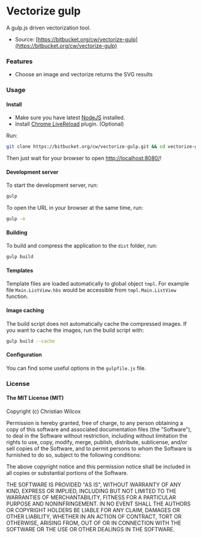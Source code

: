 # Vectorize gulp

A gulp.js driven vectorization tool.

* Source: [https://bitbucket.org/cw/vectorize-gulp](https://bitbucket.org/cw/vectorize-gulp)

### Features

* Choose an image and vectorize returns the SVG results

### Usage

#### Install

* Make sure you have latest [NodeJS](http://nodejs.org/) installed.
* Install [Chrome LiveReload](https://chrome.google.com/webstore/detail/livereload/jnihajbhpnppcggbcgedagnkighmdlei?hl=en) plugin. (Optional)

Run:
```sh
git clone https://bitbucket.org/cw/vectorize-gulp.git && cd vectorize-gulp && npm install
```

Then just wait for your browser to open [http://localhost:8080/](http://localhost:8080/)!

#### Development server

To start the development server, run:
```sh
gulp
```

To open the URL in your browser at the same time, run:
```sh
gulp -o
```

#### Building

To build and compress the application to the `dist` folder, run:
```sh
gulp build
```

#### Templates

Template files are loaded automatically to global object `tmpl`.
For example file `Main.ListView.hbs` would be accessible from `tmpl.Main.ListView` function.

#### Image caching

The build script does not automatically cache the compressed images. If you want to cache the images, run the build script with:
```sh
gulp build --cache
```

#### Configuration

You can find some useful options in the `gulpfile.js` file.

### License

#### The MIT License (MIT)

Copyright (c) Christian Wilcox 

Permission is hereby granted, free of charge, to any person obtaining a copy of
this software and associated documentation files (the "Software"), to deal in
the Software without restriction, including without limitation the rights to
use, copy, modify, merge, publish, distribute, sublicense, and/or sell copies
of the Software, and to permit persons to whom the Software is furnished to do
so, subject to the following conditions:

The above copyright notice and this permission notice shall be included in all
copies or substantial portions of the Software.

THE SOFTWARE IS PROVIDED "AS IS", WITHOUT WARRANTY OF ANY KIND, EXPRESS OR
IMPLIED, INCLUDING BUT NOT LIMITED TO THE WARRANTIES OF MERCHANTABILITY,
FITNESS FOR A PARTICULAR PURPOSE AND NONINFRINGEMENT. IN NO EVENT SHALL THE
AUTHORS OR COPYRIGHT HOLDERS BE LIABLE FOR ANY CLAIM, DAMAGES OR OTHER
LIABILITY, WHETHER IN AN ACTION OF CONTRACT, TORT OR OTHERWISE, ARISING FROM,
OUT OF OR IN CONNECTION WITH THE SOFTWARE OR THE USE OR OTHER DEALINGS IN THE
SOFTWARE.
